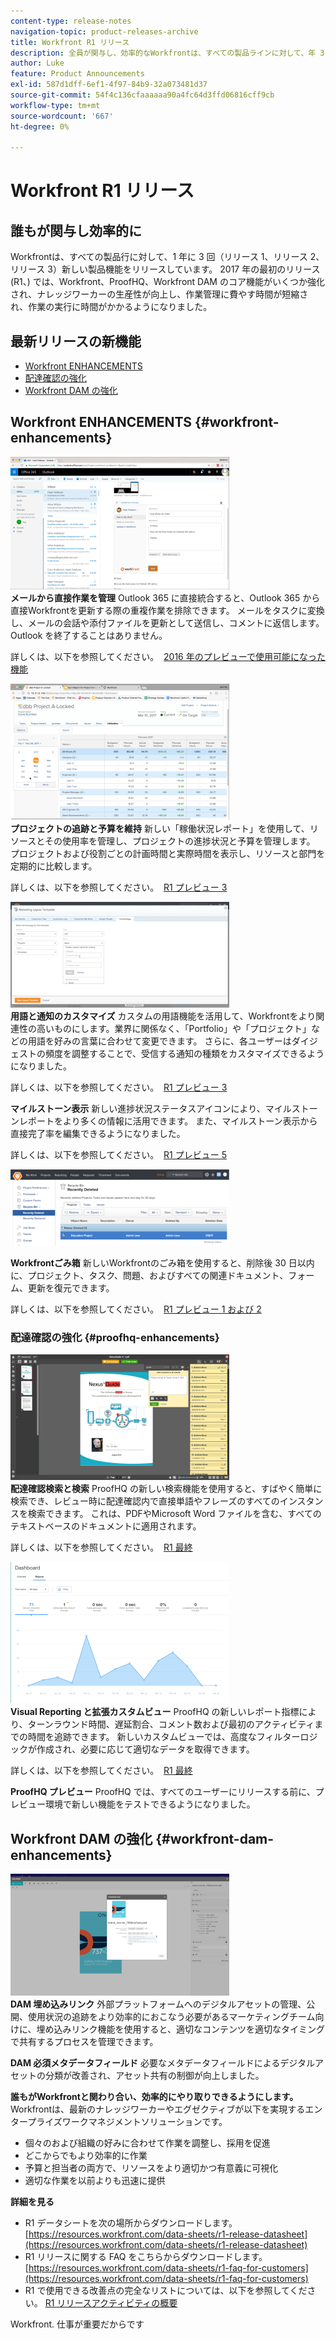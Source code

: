 ```yaml
---
content-type: release-notes
navigation-topic: product-releases-archive
title: Workfront R1 リリース
description: 全員が関与し、効率的なWorkfrontは、すべての製品ラインに対して、年 3 回（リリース 1、リリース 2、リリース 3）の新しい製品機能をリリースします。 2017 年の最初のリリース (R1、) では、Workfront、ProofHQ、Workfront DAM のコア機能がいくつか強化され、ナレッジワーカーの生産性が向上し、作業管理に費やす時間が短縮され、作業の実行に時間がかかるようになりました。
author: Luke
feature: Product Announcements
exl-id: 587d1dff-6ef1-4f97-84b9-32a073481d37
source-git-commit: 54f4c136cfaaaaaa90a4fc64d3ffd06816cff9cb
workflow-type: tm+mt
source-wordcount: '667'
ht-degree: 0%

---
```


# Workfront R1 リリース

## 誰もが関与し効率的に

Workfrontは、すべての製品行に対して、1 年に 3 回（リリース 1、リリース 2、リリース 3）新しい製品機能をリリースしています。 2017 年の最初のリリース (R1、) では、Workfront、ProofHQ、Workfront DAM のコア機能がいくつか強化され、ナレッジワーカーの生産性が向上し、作業管理に費やす時間が短縮され、作業の実行に時間がかかるようになりました。

## 最新リリースの新機能

* [Workfront ENHANCEMENTS](#workfront-enhancements)
* [配達確認の強化](#proofhq-enhancements)
* [Workfront DAM の強化](#workfront-dam-enhancements)

## Workfront ENHANCEMENTS {#workfront-enhancements}

![Outlook_365_Integration_1.png](assets/outlook-365-integration-1-350x212.png)\
**メールから直接作業を管理**
Outlook 365 に直接統合すると、Outlook 365 から直接Workfrontを更新する際の重複作業を排除できます。 メールをタスクに変換し、メールの会話や添付ファイルを更新として送信し、コメントに返信します。Outlook を終了することはありません。

詳しくは、以下を参照してください。  [2016 年のプレビューで使用可能になった機能](../../../../product-announcements/product-releases/quarterly-release-archive/r1-release-activity/available-in-preview-in-2016.md)

![](assets/mceclip0-350x218.png)\
**プロジェクトの追跡と予算を維持**
新しい「稼働状況レポート」を使用して、リソースとその使用率を管理し、プロジェクトの進捗状況と予算を管理します。 プロジェクトおよび役割ごとの計画時間と実際時間を表示し、リソースと部門を定期的に比較します。

詳しくは、以下を参照してください。  [R1 プレビュー 3](../../../../product-announcements/product-releases/quarterly-release-archive/r1-release-activity/r1-preview-3.md)

![](assets/mceclip1-350x169.png)\
**用語と通知のカスタマイズ**
カスタムの用語機能を活用して、Workfrontをより関連性の高いものにします。業界に関係なく、「Portfolio」や「プロジェクト」などの用語を好みの言葉に合わせて変更できます。 さらに、各ユーザーはダイジェストの頻度を調整することで、受信する通知の種類をカスタマイズできるようになりました。

詳しくは、以下を参照してください。  [R1 プレビュー 3](../../../../product-announcements/product-releases/quarterly-release-archive/r1-release-activity/r1-preview-3.md)

**マイルストーン表示**
新しい進捗状況ステータスアイコンにより、マイルストーンレポートをより多くの情報に活用できます。 また、マイルストーン表示から直接完了率を編集できるようになりました。

詳しくは、以下を参照してください。  [R1 プレビュー 5](../../../../product-announcements/product-releases/quarterly-release-archive/r1-release-activity/r1-preview-5.md)

![](assets/mceclip3-350x122.png)

**Workfrontごみ箱**
新しいWorkfrontのごみ箱を使用すると、削除後 30 日以内に、プロジェクト、タスク、問題、およびすべての関連ドキュメント、フォーム、更新を復元できます。

詳しくは、以下を参照してください。  [R1 プレビュー 1 および 2](../../../../product-announcements/product-releases/quarterly-release-archive/r1-release-activity/r1-peview-1-and-2.md)

### 配達確認の強化 {#proofhq-enhancements}

![](assets/mceclip4-350x201.png)\
**配達確認検索と検索**
ProofHQ の新しい検索機能を使用すると、すばやく簡単に検索でき、レビュー時に配達確認内で直接単語やフレーズのすべてのインスタンスを検索できます。 これは、PDFやMicrosoft Word ファイルを含む、すべてのテキストベースのドキュメントに適用されます。

詳しくは、以下を参照してください。  [R1 最終](../../../../product-announcements/product-releases/quarterly-release-archive/r1-release-activity/r1-final.md)

![](assets/mceclip5-350x226.png)\
**Visual Reporting と拡張カスタムビュー**
ProofHQ の新しいレポート指標により、ターンラウンド時間、遅延割合、コメント数および最初のアクティビティまでの時間を追跡できます。 新しいカスタムビューでは、高度なフィルターロジックが作成され、必要に応じて適切なデータを取得できます。

詳しくは、以下を参照してください。  [R1 最終](../../../../product-announcements/product-releases/quarterly-release-archive/r1-release-activity/r1-final.md)

**ProofHQ プレビュー**
ProofHQ では、すべてのユーザーにリリースする前に、プレビュー環境で新しい機能をテストできるようになりました。

## Workfront DAM の強化 {#workfront-dam-enhancements}

![](assets/mceclip6-350x195.png)\
**DAM 埋め込みリンク**
外部プラットフォームへのデジタルアセットの管理、公開、使用状況の追跡をより効率的におこなう必要があるマーケティングチーム向けに、埋め込みリンク機能を使用すると、適切なコンテンツを適切なタイミングで共有するプロセスを管理できます。

**DAM 必須メタデータフィールド**
必要なメタデータフィールドによるデジタルアセットの分類が改善され、アセット共有の制御が向上しました。

**誰もがWorkfrontと関わり合い、効率的にやり取りできるようにします。**
Workfrontは、最新のナレッジワーカーやエグゼクティブが以下を実現するエンタープライズワークマネジメントソリューションです。

* 個々のおよび組織の好みに合わせて作業を調整し、採用を促進
* どこからでもより効率的に作業
* 予算と担当者の両方で、リソースをより適切かつ有意義に可視化
* 適切な作業を以前よりも迅速に提供

**詳細を見る**

* R1 データシートを次の場所からダウンロードします。  [https://resources.workfront.com/data-sheets/r1-release-datasheet](https://resources.workfront.com/data-sheets/r1-release-datasheet)
* R1 リリースに関する FAQ をこちらからダウンロードします。 [https://resources.workfront.com/data-sheets/r1-faq-for-customers](https://resources.workfront.com/data-sheets/r1-faq-for-customers)
* R1 で使用できる改善点の完全なリストについては、以下を参照してください。 [R1 リリースアクティビティの概要](../../../../product-announcements/product-releases/quarterly-release-archive/r1-release-activity/r1-release-activity-overview.md)

Workfront. 仕事が重要だからです
